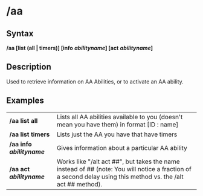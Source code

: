 # /aa

## Syntax

**/aa \[list \(all \| timers\)\] \[info** _**abilityname**_**\] \[act** _**abilityname**_**\]**

## Description

Used to retrieve information on AA Abilities, or to activate an AA ability.

## Examples

|  |  |
| :--- | :--- |
| **/aa list all** | Lists all AA abilities available to you \(doesn't mean you have them\) in format \[ID : name\] |
| **/aa list timers** | Lists just the AA you have that have timers |
| **/aa info** _**abilityname**_ | Gives information about a particular AA ability |
| **/aa act** _**abilityname**_ | Works like "/alt act \#\#", but takes the name instead of \#\# \(note: You will notice a fraction of a second delay using this method vs. the /alt act \#\# method\). |

